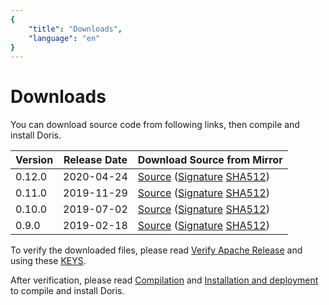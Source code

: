 ```yaml
---
{
    "title": "Downloads",
    "language": "en"
}
---
```


# Downloads

You can download source code from following links, then compile and install Doris.

| Version | Release Date | Download Source from Mirror |
|---|---|---|
| 0.12.0 | 2020-04-24 | [Source](https://www.apache.org/dyn/closer.cgi?path=/incubator/doris/0.12.0-incubating/apache-doris-0.12.0-incubating-src.tar.gz) ([Signature](https://www.apache.org/dist/incubator/doris/0.12.0-incubating/apache-doris-0.12.0-incubating-src.tar.gz.asc) [SHA512](https://www.apache.org/dist/incubator/doris/0.12.0-incubating/apache-doris-0.12.0-incubating-src.tar.gz.sha512)) |
| 0.11.0 | 2019-11-29 | [Source](https://www.apache.org/dyn/closer.cgi?path=/incubator/doris/0.11.0-incubating/apache-doris-0.11.0-incubating-src.tar.gz) ([Signature](https://www.apache.org/dist/incubator/doris/0.11.0-incubating/apache-doris-0.11.0-incubating-src.tar.gz.asc) [SHA512](https://www.apache.org/dist/incubator/doris/0.11.0-incubating/apache-doris-0.11.0-incubating-src.tar.gz.sha512)) |
| 0.10.0 | 2019-07-02 | [Source](https://www.apache.org/dyn/closer.cgi?path=/incubator/doris/0.10.0-incubating/apache-doris-0.10.0-incubating-src.tar.gz) ([Signature](https://www.apache.org/dist/incubator/doris/0.10.0-incubating/apache-doris-0.10.0-incubating-src.tar.gz.asc) [SHA512](https://www.apache.org/dist/incubator/doris/0.10.0-incubating/apache-doris-0.10.0-incubating-src.tar.gz.sha512)) |
| 0.9.0 | 2019-02-18 | [Source](https://www.apache.org/dyn/closer.cgi?path=/incubator/doris/0.9.0-incubating/apache-doris-0.9.0-incubating-src.tar.gz) ([Signature](https://www.apache.org/dist/incubator/doris/0.9.0-incubating/apache-doris-0.9.0-incubating-src.tar.gz.asc) [SHA512](https://www.apache.org/dist/incubator/doris/0.9.0-incubating/apache-doris-0.9.0-incubating-src.tar.gz.sha512)) |
 
To verify the downloaded files, please read [Verify Apache Release](../community/verify-apache-release.html) and using these [KEYS](https://www.apache.org/dist/incubator/doris/KEYS).

After verification, please read [Compilation](../installing/compilation.html) and [Installation and deployment](../installing/install-deploy.html) to compile and install Doris.
